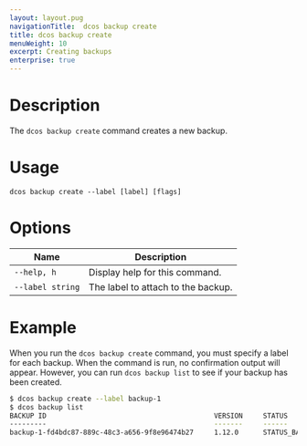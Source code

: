 ```yaml
---
layout: layout.pug
navigationTitle:  dcos backup create
title: dcos backup create
menuWeight: 10
excerpt: Creating backups 
enterprise: true
---
```


# Description

The `dcos backup create` command creates a new backup.

# Usage

```
dcos backup create --label [label] [flags]
```

# Options

| Name | Description |
|---------|-------------|
| `--help, h`   |  Display help for this command. |
| `--label string` | The label to attach to the backup. |

# Example

When you run the `dcos backup create` command, you must specify a label for each backup. When the command is run, no confirmation output will appear. However, you can run `dcos backup list` to see if your backup has been created.

```bash
$ dcos backup create --label backup-1
$ dcos backup list
BACKUP ID                                         VERSION     STATUS                TIMESTAMP
---------                                         -------     ------                ---------
backup-1-fd4bdc87-889c-48c3-a656-9f8e96474b27     1.12.0      STATUS_BACKING_UP     2019-03-18 23:06:41.836197172 +0000 UTC
```